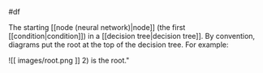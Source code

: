 #df

The starting [[node (neural network)|node]] (the first
[[condition|condition]]) in a [[decision tree|decision tree]].
By convention, diagrams put the root at the top of the decision tree.
For example:


![[ images/root.png ]] 2) is the root."
>


